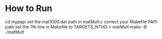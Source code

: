 # How to Run

cd mypapi
set the mat1000.dat path in matMult.c
correct your Makefile PAPI path
set the 7th line in Makefile to TARGETS_NTHD = matMult
make -B
./matMult
